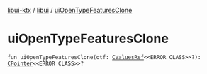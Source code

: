 [libui-ktx](../index.md) / [libui](index.md) / [uiOpenTypeFeaturesClone](./ui-open-type-features-clone.md)

# uiOpenTypeFeaturesClone

`fun uiOpenTypeFeaturesClone(otf: `[`CValuesRef`](../kotlinx.cinterop/-c-values-ref/index.md)`<<ERROR CLASS>>?): `[`CPointer`](../kotlinx.cinterop/-c-pointer/index.md)`<<ERROR CLASS>>?`